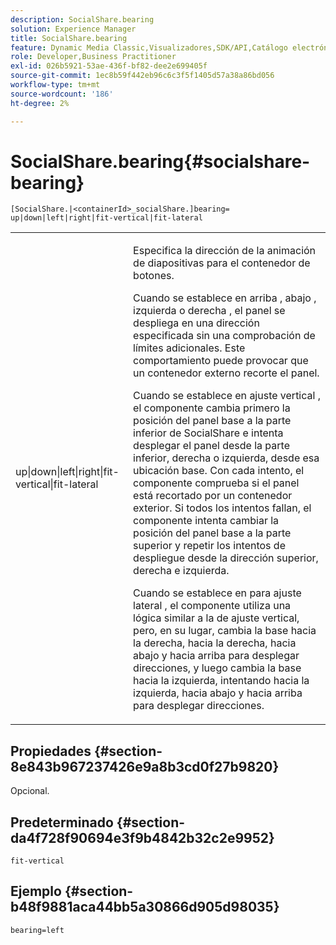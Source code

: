 ```yaml
---
description: SocialShare.bearing
solution: Experience Manager
title: SocialShare.bearing
feature: Dynamic Media Classic,Visualizadores,SDK/API,Catálogo electrónico
role: Developer,Business Practitioner
exl-id: 026b5921-53ae-436f-bf82-dee2e699405f
source-git-commit: 1ec8b59f442eb96c6c3f5f1405d57a38a86bd056
workflow-type: tm+mt
source-wordcount: '186'
ht-degree: 2%

---
```


# SocialShare.bearing{#socialshare-bearing}

`[SocialShare.|<containerId>_socialShare.]bearing= up|down|left|right|fit-vertical|fit-lateral`

<table id="table_0002BE81371D4E16A56FBEDD13FDF3C2"> 
 <tbody> 
  <tr> 
   <td colname="col1"> <p> <span class="codeph"> up|down|left|right|fit-vertical|fit-lateral  </span> </p> </td> 
   <td colname="col2"> <p> Especifica la dirección de la animación de diapositivas para el contenedor de botones. </p> <p> Cuando se establece en <span class="codeph"> arriba </span>, <span class="codeph"> abajo </span>, <span class="codeph"> izquierda </span> o <span class="codeph"> derecha </span>, el panel se despliega en una dirección especificada sin una comprobación de límites adicionales. Este comportamiento puede provocar que un contenedor externo recorte el panel. </p> <p>Cuando se establece en <span class="codeph"> ajuste vertical </span>, el componente cambia primero la posición del panel base a la parte inferior de SocialShare e intenta desplegar el panel desde la parte inferior, derecha o izquierda, desde esa ubicación base. Con cada intento, el componente comprueba si el panel está recortado por un contenedor exterior. Si todos los intentos fallan, el componente intenta cambiar la posición del panel base a la parte superior y repetir los intentos de despliegue desde la dirección superior, derecha e izquierda. </p> <p>Cuando se establece en <span class="codeph"> para ajuste lateral </span>, el componente utiliza una lógica similar a la de ajuste vertical, pero, en su lugar, cambia la base hacia la derecha, hacia la derecha, hacia abajo y hacia arriba para desplegar direcciones, y luego cambia la base hacia la izquierda, intentando hacia la izquierda, hacia abajo y hacia arriba para desplegar direcciones. </p> </td> 
  </tr> 
 </tbody> 
</table>

## Propiedades {#section-8e843b967237426e9a8b3cd0f27b9820}

Opcional.

## Predeterminado {#section-da4f728f90694e3f9b4842b32c2e9952}

`fit-vertical`

## Ejemplo {#section-b48f9881aca44bb5a30866d905d98035}

`bearing=left`
